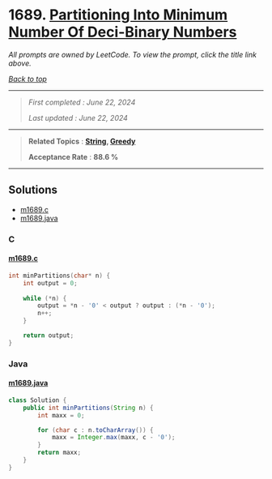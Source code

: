 # 1689. [Partitioning Into Minimum Number Of Deci-Binary Numbers](<https://leetcode.com/problems/partitioning-into-minimum-number-of-deci-binary-numbers>)

*All prompts are owned by LeetCode. To view the prompt, click the title link above.*

*[Back to top](<../README.md>)*

------

> *First completed : June 22, 2024*
>
> *Last updated : June 22, 2024*

------

> **Related Topics** : **[String](<by_topic/String.md>), [Greedy](<by_topic/Greedy.md>)**
>
> **Acceptance Rate** : **88.6 %**

------

## Solutions

- [m1689.c](<../my-submissions/m1689.c>)
- [m1689.java](<../my-submissions/m1689.java>)
### C
#### [m1689.c](<../my-submissions/m1689.c>)
```C
int minPartitions(char* n) {
    int output = 0;
    
    while (*n) {
        output = *n - '0' < output ? output : (*n - '0');
        n++;
    }

    return output;
}
```

### Java
#### [m1689.java](<../my-submissions/m1689.java>)
```Java
class Solution {
    public int minPartitions(String n) {
        int maxx = 0;

        for (char c : n.toCharArray()) {
            maxx = Integer.max(maxx, c - '0');
        }
        return maxx;
    }
}
```

